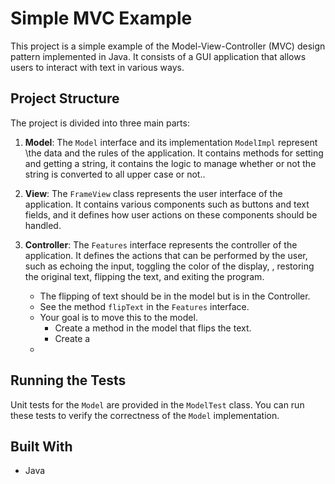 # Simple MVC Example

This project is a simple example of the Model-View-Controller (MVC) design pattern implemented in Java. It consists of a
GUI application that allows users to interact with text in various ways.

## Project Structure

The project is divided into three main parts:

1. **Model**: The `Model` interface and its implementation `ModelImpl` represent \the data and the rules of the
   application. It contains methods for setting and getting a string, it contains the logic to manage whether or not the
   string is converted to all upper case or not..

1. **View**: The `FrameView` class represents the user interface of the application. It contains various components such
   as buttons and text fields, and it defines how user actions on these components should be handled.

1. **Controller**: The `Features` interface represents the controller of the application. It defines the actions that
   can be performed by the user, such as echoing the input, toggling the color of the display, , restoring the original
   text, flipping the text, and exiting the program.
    - The flipping of text should be in the model but is in the Controller.
    - See the method `flipText` in the `Features` interface.
    - Your goal is to move this to the model.
        - Create a method in the model that flips the text.
        - Create a
    -

## Running the Tests

Unit tests for the `Model` are provided in the `ModelTest` class. You can run these tests to verify the correctness of
the `Model` implementation.

## Built With

- Java
